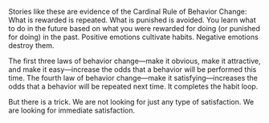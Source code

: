 Stories like these are evidence of the Cardinal Rule of Behavior
Change: What is rewarded is repeated. What is punished is avoided.
You learn what to do in the future based on what you were rewarded
for doing (or punished for doing) in the past. Positive emotions
cultivate habits. Negative emotions destroy them.

The first three laws of behavior change—make it obvious, make it
attractive, and make it easy—increase the odds that a behavior will be
performed this time. The fourth law of behavior change—make it
satisfying—increases the odds that a behavior will be repeated next
time. It completes the habit loop.

But there is a trick. We are not looking for just any type of
satisfaction. We are looking for immediate satisfaction.